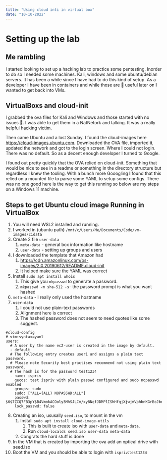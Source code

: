 ```yaml
---
title: "Using cloud inti in virtual box"
date: "10-10-2022"
---
```


# Setting up the lab

## Me rambling

I started looking to set up a hacking lab to practice some pentesting. Inorder to do so I needed some machines. Kali, windows and some ubuntu/debian servers. It has been a while since I have had to do this kind of setup. As a developer I have been in containers and while those are :100: useful later on I wanted to get back into VMs.

## VirtualBoxs and cloud-init

I grabbed the ova files for Kali and Windows and those started with no issues :rocket:. I was able to get them in a NatNetork and talking. It was a really helpful hacking victim.

Then came Ubuntu and a lost Sunday. I found the cloud-images here https://cloud-images.ubuntu.com. Downloaded the OVA file, imported it, updated the network and got to the login screen. Where I could not login. There was no default. So as a decent enough developer I turned to Google.

I found out pretty quickly that the OVA relied on cloud-init. Something that would be nice to see in a readme or something in the directory structure but regardless I knew the tooling.
With a bunch more Gooogling I found that this relied on a mounted file to parse some YAML to setup some configs. There was no one good here is the way to get this running so below are my steps on a Windows 11 machine.

## Steps to get Ubuntu cloud image Running in VirtualBox

1. You will need WSL2 installed and running.
2. I worked in (ubuntu path) `/mnt/c/Users/Me/Documents/Code/vm-images/cidata`
3. Create 2 file `user-data`
   1. `meta-data` - general box information like hostname
   2. `user-data` - setting up groups and users
4. I downloaded the template that Amazon had
   1. https://cdn.amazonlinux.com/os-images/2.0.20190612/README.cloud-init
   2. It helped make sure the YAML was correct
5. Install `sudo apt install whois`
   1. This give you `mkpasswd` to generate a password.
   2. `mkpasswd -m sha-512 -s`- the password prompt is what you want hashed
6. `meta-data` - I really only used the hostname
7. `user-data`
   1. I could not use plain-text passwords
   2. Alignment here is correct
   3. The hashed password does not seem to need quotes like some suggest.

```
#cloud-config
# vim:syntax=yaml
users:
  # A user by the name ec2-user is created in the image by default.
  - default
  # The following entry creates user1 and assigns a plain text password.
  # Please note Security best practises recommend not using plain text password.
  # The hash is for the password test1234
  - name: ispriv
    gecos: test ispriv with plain passwd configured and sudo nopasswd enabled
    groups: sudo
    sudo: ["ALL=(ALL) NOPASSWD:ALL"]
    passwd: $6$7ZCQ7FB3pY$B4VmokACOoly3MhSJLCm/xy8NqfJDMPlIShHfqjXjwjmVphbnKGrBoJbdgdxd3CL5Rq2h/iE49fBjRiBbbQQx/
    lock_passwd: false
```

8. Creating an iso, ususally `seed.iso`, to mount in the vm
   1. Install `sudo apt install cloud-image-utils`
      1. This is built to create iso with `user-data` and `meta-data`.
      2. Run `cloud-localds seed.iso user-data meta-data`
   2. Congrats the hard stuff is done
9. In the VM that is created by importing the ova add an optical drive with seed.iso
10. Boot the VM and you should be able to login with `ispriv`:`test1234`
